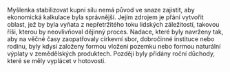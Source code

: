 <emphasis level="moderate">Myšlenka stabilizovat kupní sílu nemá původ ve snaze zajistit,<break time="0.3s"/> aby ekonomická kalkulace byla správnější.</emphasis><break time="0.5s"/> <emphasis level="strong">Jejím zdrojem je přání vytvořit oblast,<break time="0.3s"/> jež by byla vyňata z nepřetržitého toku lidských záležitostí,</emphasis><break time="0.3s"/> takovou říši, kterou by neovlivňoval dějinný proces.<break time="0.5s"/> <prosody rate="95%">Nadace, které byly navrženy tak,<break time="0.3s"/> aby na věčné časy zaopatřovaly církevní sbor, dobročinné instituce nebo rodinu,<break time="0.3s"/> byly kdysi založeny formou vložení pozemku<break time="0.3s"/> nebo formou naturální výplaty v zemědělských produktech.</prosody><break time="0.5s"/> Později byly přidány roční důchody,<break time="0.3s"/> které se měly vyplácet v hotovosti. 